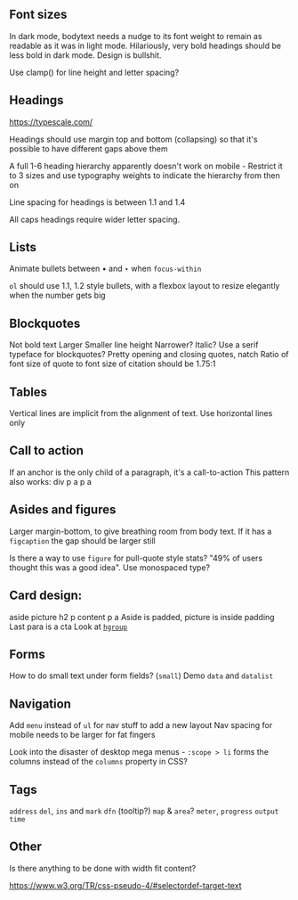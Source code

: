 ## Font sizes

In dark mode, bodytext needs a nudge to its font weight to remain as readable as it was in light mode. Hilariously, very bold headings should be less bold in dark mode. Design is bullshit.

Use clamp() for line height and letter spacing?

## Headings

https://typescale.com/

Headings should use margin top and bottom (collapsing) so that it's possible to have different gaps above them

A full 1-6 heading hierarchy apparently doesn't work on mobile -
Restrict it to 3 sizes and use typography weights to indicate the hierarchy from then on

Line spacing for headings is between 1.1 and 1.4

All caps headings require wider letter spacing.

## Lists

Animate bullets between • and ‣ when `focus-within`

`ol` should use 1.1, 1.2 style bullets, with a flexbox layout to resize elegantly when the number gets big

## Blockquotes

Not bold text
Larger
Smaller line height
Narrower?
Italic?
Use a serif typeface for blockquotes?
Pretty opening and closing quotes, natch
Ratio of font size of quote to font size of citation should be 1.75:1

## Tables

Vertical lines are implicit from the alignment of text. Use horizontal lines only

## Call to action

If an anchor is the only child of a paragraph, it's a call-to-action
This pattern also works:
div
 p a
 p a

## Asides and figures

Larger margin-bottom, to give breathing room from body text. If it has a `figcaption` the gap should be larger still

Is there a way to use `figure` for pull-quote style stats? "49% of users thought this was a good idea". Use monospaced type?

## Card design:

aside
 picture
 h2
 p content
 p a
Aside is padded, picture is inside padding
Last para is a cta
Look at [`hgroup`](https://developer.mozilla.org/en-US/docs/Web/HTML/Reference/Elements/hgroup)

## Forms

How to do small text under form fields? (`small`)
Demo `data` and `datalist`

## Navigation
Add `menu` instead of `ul` for nav stuff to add a new layout
Nav spacing for mobile needs to be larger for fat fingers

Look into the disaster of desktop mega menus - `:scope > li` forms the columns instead of the `columns` property in CSS?

## Tags
`address`
`del`, `ins` and `mark`
`dfn` (tooltip?)
`map` & `area`?
`meter`, `progress`
`output`
`time`

## Other
Is there anything to be done with width fit content?

https://www.w3.org/TR/css-pseudo-4/#selectordef-target-text